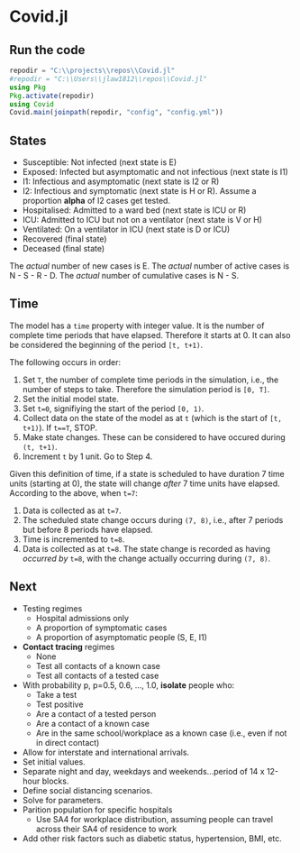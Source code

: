 # Covid.jl

## Run the code

```julia
repodir = "C:\\projects\\repos\\Covid.jl"
#repodir = "C:\\Users\\jlaw1812\\repos\\Covid.jl"
using Pkg
Pkg.activate(repodir)
using Covid
Covid.main(joinpath(repodir, "config", "config.yml"))
```

## States

- Susceptible: Not infected (next state is E)
- Exposed: Infected but asymptomatic and not infectious (next state is I1)
- I1: Infectious and asymptomatic (next state is I2 or R)
- I2: Infectious and symptomatic (next state is H or R).
  Assume a proportion __alpha__ of I2 cases get tested.
- Hospitalised: Admitted to a ward bed (next state is ICU or R)
- ICU: Admitted to ICU but not on a ventilator (next state is V or H)
- Ventilated: On a ventilator in ICU (next state is D or ICU)
- Recovered (final state)
- Deceased (final state)

The _actual_ number of new cases is E.
The _actual_ number of active cases is N - S - R - D.
The _actual_ number of cumulative cases is N - S.

## Time

The model has a `time` property with integer value.
It is the number of complete time periods that have elapsed.
Therefore it starts at 0.
It can also be considered the beginning of the period `[t, t+1)`.

The following occurs in order:

1. Set `T`, the number of complete time periods in the simulation, i.e., the number of steps to take. Therefore the simulation period is `[0, T]`.
2. Set the initial model state.
3. Set `t=0`, signifiying the start of the period `[0, 1)`.
4. Collect data on the state of the model as at `t` (which is the start of `[t, t+1)`). If `t==T`, STOP.
5. Make state changes. These can be considered to have occured during `(t, t+1)`.
6. Increment `t` by 1 unit. Go to Step 4.

Given this definition of time, if a state is scheduled to have duration 7 time units (starting at 0),
the state will change _after_ 7 time units have elapsed.
According to the above, when `t=7`:

1. Data is collected as at `t=7`.
2. The scheduled state change occurs during `(7, 8)`, i.e., after 7 periods but before 8 periods have elapsed.
3. Time is incremented to `t=8`.
4. Data is collected as at `t=8`. The state change is recorded as having _occurred by_ `t=8`, with the change actually occurring during `(7, 8)`.

## Next

- Testing regimes
  - Hospital admissions only
  - A proportion of symptomatic cases
  - A proportion of asymptomatic people (S, E, I1)
- __Contact tracing__ regimes
  - None
  - Test all contacts of a known case
  - Test all contacts of a tested case
- With probability p, p=0.5, 0.6, ..., 1.0, __isolate__ people who:
   - Take a test
   - Test positive
   - Are a contact of a tested person
   - Are a contact of a known case
   - Are in the same school/workplace as a known case (i.e., even if not in direct contact)
- Allow for interstate and international arrivals.
- Set initial values.
- Separate night and day, weekdays and weekends...period of 14 x 12-hour blocks.
- Define social distancing scenarios.
- Solve for parameters.
- Parition population for specific hospitals
    - Use SA4 for workplace distribution, assuming people can travel across their SA4 of residence to work
- Add other risk factors such as diabetic status, hypertension, BMI, etc.